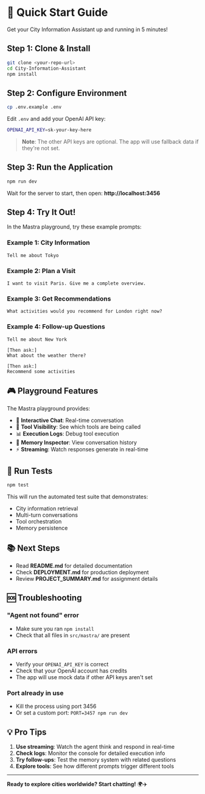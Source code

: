 # 🚀 Quick Start Guide

Get your City Information Assistant up and running in 5 minutes!

## Step 1: Clone & Install

```bash
git clone <your-repo-url>
cd City-Information-Assistant
npm install
```

## Step 2: Configure Environment

```bash
cp .env.example .env
```

Edit `.env` and add your OpenAI API key:
```bash
OPENAI_API_KEY=sk-your-key-here
```

> **Note**: The other API keys are optional. The app will use fallback data if they're not set.

## Step 3: Run the Application

```bash
npm run dev
```

Wait for the server to start, then open: **http://localhost:3456**

## Step 4: Try It Out!

In the Mastra playground, try these example prompts:

### Example 1: City Information
```
Tell me about Tokyo
```

### Example 2: Plan a Visit
```
I want to visit Paris. Give me a complete overview.
```

### Example 3: Get Recommendations
```
What activities would you recommend for London right now?
```

### Example 4: Follow-up Questions
```
Tell me about New York

[Then ask:]
What about the weather there?

[Then ask:]
Recommend some activities
```

## 🎮 Playground Features

The Mastra playground provides:
- 💬 **Interactive Chat**: Real-time conversation
- 🔧 **Tool Visibility**: See which tools are being called
- 📊 **Execution Logs**: Debug tool execution
- 🧠 **Memory Inspector**: View conversation history
- ⚡ **Streaming**: Watch responses generate in real-time

## 🧪 Run Tests

```bash
npm test
```

This will run the automated test suite that demonstrates:
- City information retrieval
- Multi-turn conversations
- Tool orchestration
- Memory persistence

## 📚 Next Steps

- Read **README.md** for detailed documentation
- Check **DEPLOYMENT.md** for production deployment
- Review **PROJECT_SUMMARY.md** for assignment details

## 🆘 Troubleshooting

### "Agent not found" error
- Make sure you ran `npm install`
- Check that all files in `src/mastra/` are present

### API errors
- Verify your `OPENAI_API_KEY` is correct
- Check that your OpenAI account has credits
- The app will use mock data if other API keys aren't set

### Port already in use
- Kill the process using port 3456
- Or set a custom port: `PORT=3457 npm run dev`

## 💡 Pro Tips

1. **Use streaming**: Watch the agent think and respond in real-time
2. **Check logs**: Monitor the console for detailed execution info
3. **Try follow-ups**: Test the memory system with related questions
4. **Explore tools**: See how different prompts trigger different tools

---

**Ready to explore cities worldwide? Start chatting!** 🌍✈️

